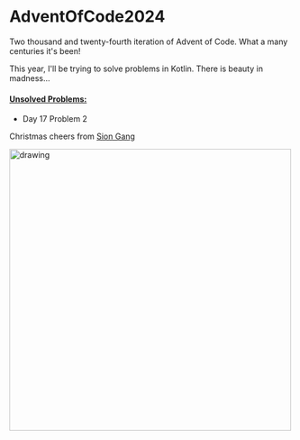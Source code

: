 # AdventOfCode2024
Two thousand and twenty-fourth iteration of Advent of Code. What a many centuries it's been!

This year, I'll be trying to solve problems in Kotlin. There is beauty in madness...

#### [Unsolved Problems:](https://github.com/1spyral/AdventOfCode2024/issues?q=is%3Aissue+is%3Aopen+label%3Aunsolved)
- Day 17 Problem 2

Christmas cheers from [Sion Gang](https://github.com/siongang)


<img src="https://github.com/user-attachments/assets/42531ffb-27d9-4d90-8bd6-b4827a6c9646" alt="drawing" width="500"/>
